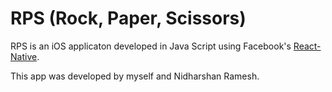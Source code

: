 # RPS (Rock, Paper, Scissors)
RPS is an iOS applicaton developed in Java Script using Facebook's [React-Native](https://facebook.github.io/react-native/).

This app was developed by myself and Nidharshan Ramesh.


